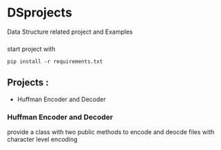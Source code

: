 # DSprojects
Data Structure related project and Examples

###
start project with
```
pip install -r requirements.txt
```


## Projects : 
- Huffman Encoder and Decoder


### Huffman Encoder and Decoder
provide a class with two public methods to encode and deocde
files with character level encoding

